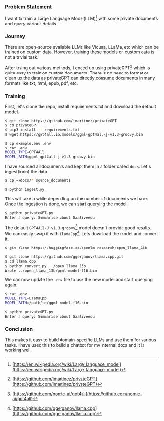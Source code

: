 <!--
.. title: Train LLMs with Custom Dataset on Laptop
.. slug: train-llm-custom-data-laptop
.. date: 2023-07-07 04:36:42 UTC+05:30
.. tags: python, artificial-intelligence
.. category: programming
.. link: 
.. description: How to train LLM (like ChatGPT, Vicuna) with custom documents on the laptop.
.. type: text
-->

### Problem Statement

I want to train a Large Language Model(LLM)[^LLM] with some private documents and query various details.

### Journey

There are open-source available LLMs like Vicuna, LLaMa, etc which can be trained on custom data. However, training these models on custom data is not a trivial task.

After trying out various methods, I ended up using privateGPT[^privateGPT] which is quite easy to train on custom documents. There is no need to format or clean up the data as privateGPT can directly consume documents in many formats like txt, html, epub, pdf, etc.

### Training

First, let's clone the repo, install requirements.txt and download the default model.

```bash
$ git clone https://github.com/imartinez/privateGPT
$ cd privateGPT
$ pip3 install -r requirements.txt
$ wget https://gpt4all.io/models/ggml-gpt4all-j-v1.3-groovy.bin

$ cp example.env .env
$ cat .env
MODEL_TYPE=GPT4All
MODEL_PATH=ggml-gpt4all-j-v1.3-groovy.bin
```

I have sourced all documents and kept them in a folder called `docs`. Let's ingest(train) the data.

```bash
$ cp ~/docs/* source_documents

$ python ingest.py
```

This will take a while depending on the number of documents we have. Once the ingestion is done, we can start querying the model.

```bash
$ python privateGPT.py
Enter a query: Summarise about Gaaliveedu
```

The default `GPT4All-J v1.3-groovy`[^gpt4all] model doesn't provide good results. We can easily swap it with `LlamaCpp`[^llama.cpp]. Lets download the model and convert it.


```bash
$ git clone https://huggingface.co/openlm-research/open_llama_13b

$ git clone https://github.com/ggerganov/llama.cpp.git
$ cd llama.cpp
$ python convert.py ../open_llama_13b
Wrote ../open_llama_13b/ggml-model-f16.bin
```

We can now update the `.env` file to use the new model and start querying again.

```bash
$ cat .env
MODEL_TYPE=LlamaCpp
MODEL_PATH=/path/to/ggml-model-f16.bin

$ python privateGPT.py
Enter a query: Summarise about Gaaliveedu
```

### Conclusion

This makes it easy to build domain-specific LLMs and use them for various tasks. I have used this to build a chatbot for my internal docs and it is working well.


[^LLM]: [https://en.wikipedia.org/wiki/Large_language_model](https://en.wikipedia.org/wiki/Large_language_model)

[^privateGPT]: [https://github.com/imartinez/privateGPT](https://github.com/imartinez/privateGPT)

[^gpt4all]: [https://github.com/nomic-ai/gpt4all](https://github.com/nomic-ai/gpt4all)

[^llama.cpp]: [https://github.com/ggerganov/llama.cpp](https://github.com/ggerganov/llama.cpp)
